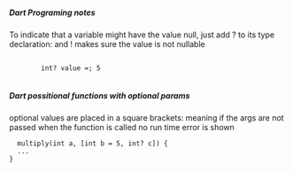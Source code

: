 ##### Dart Programing notes
 To indicate that a variable might have the value null, just add ? to its type declaration: and ! makes sure the value is not nullable
```
   
        int? value =; 5
        
```

##### Dart possitional functions with optional params

optional values are placed in a square brackets: meaning if the args are not
passed when the function is called no run time error is shown

```
  multiply(int a, [int b = 5, int? c]) {
  ...
}
``` 
